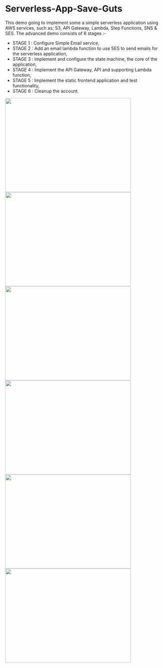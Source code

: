 # Serverless-App-Save-Guts

This demo going to implement some a simple serverless application using AWS services, such as; S3, API Gateway, Lambda, Step Functions, SNS & SES.
The advanced demo consists of 6 stages :-

- STAGE 1 : Configure Simple Email service,
- STAGE 2 : Add an email lambda function to use SES to send emails for the serverless application,
- STAGE 3 : Implement and configure the state machine, the core of the application,
- STAGE 4 : Implement the API Gateway, API and supporting Lambda function,
- STAGE 5 : Implement the static frontend application and test functionality,
- STAGE 6 : Cleanup the account.

<img src="https://github.com/cupumelody/Serverless-App-Save-Guts/assets/145847069/d002e371-15c5-4f93-ace9-009d224019bb" width="400" height="300"> <img src="https://github.com/cupumelody/Serverless-App-Save-Guts/assets/145847069/9f467f99-8c86-4a93-b05b-c4528f871602" width="400" height="300">
<img src="https://github.com/cupumelody/Serverless-App-Save-Guts/assets/145847069/28dded7e-4309-4532-bf28-87860dfa6d02" width="400" height="300"> <img src="https://github.com/cupumelody/Serverless-App-Save-Guts/assets/145847069/66420df1-7ac6-4600-968f-1644ad8f250f" width="400" height="300">
<img src="https://github.com/cupumelody/Serverless-App-Save-Guts/assets/145847069/49c2ea64-4e24-4339-a0dd-f1389d11ee0f" width="400" height="300"> <img src="https://github.com/cupumelody/Serverless-App-Save-Guts/assets/145847069/6ab847e7-72bc-483d-973e-005050ec97da" width="400" height="300">
